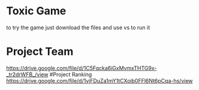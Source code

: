 # Toxic Game
to try the game just download the files and use vs to run it
# Project Team
https://drive.google.com/file/d/1C5Fqcka6iGxMvmxTHTG9x-_tr2drWFB_/view
#Project Ranking
https://drive.google.com/file/d/1vjFDuZa1mY1tCXoib0FFl6Nt6pCqa-hs/view
